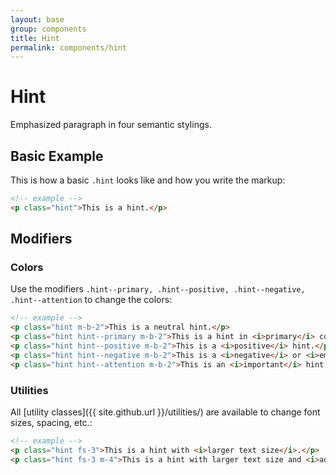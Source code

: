```yaml
---
layout: base
group: components
title: Hint
permalink: components/hint
---
```


# Hint

<p class="intro">Emphasized paragraph in four semantic stylings.</p>

## Basic Example

This is how a basic `.hint` looks like and how you write the markup:

```html
<!-- example -->
<p class="hint">This is a hint.</p>
```

## Modifiers

### Colors

Use the modifiers `.hint--primary, .hint--positive, .hint--negative, .hint--attention` to change the colors:

```html
<!-- example -->
<p class="hint m-b-2">This is a neutral hint.</p>
<p class="hint hint--primary m-b-2">This is a hint in <i>primary</i> color.</p>
<p class="hint hint--positive m-b-2">This is a <i>positive</i> hint.</p>
<p class="hint hint--negative m-b-2">This is a <i>negative</i> or <i>emergency</i> hint.</p>
<p class="hint hint--attention m-b-2">This is an <i>important</i> hint.</p>
```

### Utilities

All [utility classes]({{ site.github.url }}/utilities/) are available to change font sizes, spacing, etc.:

```html
<!-- example -->
<p class="hint fs-3">This is a hint with <i>larger text size</i>.</p>
<p class="hint fs-3 m-4">This is a hint with larger text size and <i>additional margins</i>.</p>

```
